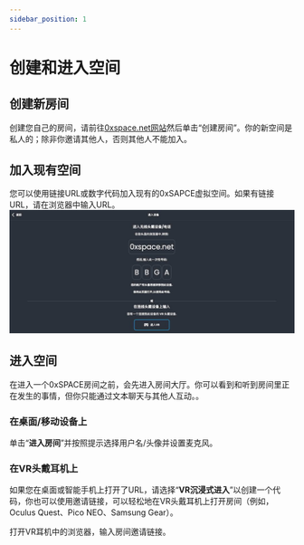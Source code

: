 ```yaml
---
sidebar_position: 1
---
```


# 创建和进入空间

## 创建新房间

创建您自己的房间，请前往[0xspace.net网站](https://0xspace.net/)然后单击“创建房间”。你的新空间是私人的；除非你邀请其他人，否则其他人不能加入。

## 加入现有空间

您可以使用链接URL或数字代码加入现有的0xSAPCE虚拟空间。如果有链接URL，请在浏览器中输入URL。
![Screenshot of VR Menu](imgs/1.jpg)

## 进入空间

在进入一个0xSPACE房间之前，会先进入房间大厅。你可以看到和听到房间里正在发生的事情，但你只能通过文本聊天与其他人互动。。

### 在桌面/移动设备上

单击“**进入房间**”并按照提示选择用户名/头像并设置麦克风。

### 在VR头戴耳机上

如果您在桌面或智能手机上打开了URL，请选择“**VR沉浸式进入**”以创建一个代码，你也可以使用邀请链接，可以轻松地在VR头戴耳机上打开房间（例如，Oculus Quest、Pico NEO、Samsung Gear）。

打开VR耳机中的浏览器，输入房间邀请链接。


